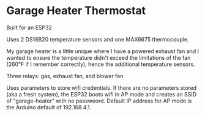 # Garage Heater Thermostat
Built for an ESP32

Uses 2 DS18B20 temperature sensors and one MAX6675 thermocouple.

My garage heater is a little unique where I have a powered exhaust fan and I wanted to ensure the temperature didn't exceed the limitations of the fan (260°F if I remember correctly), hence the additional temperature sensors.

Three relays: gas, exhaust fan, and blower fan

Uses parameters to store wifi credentials. If there are no parameters stored (aka a fresh system), the ESP32 boots wifi in AP mode and creates an SSID of "garage-heater" with no passweord. Default IP address for AP mode is the Arduino default of 192.168.4.1.

